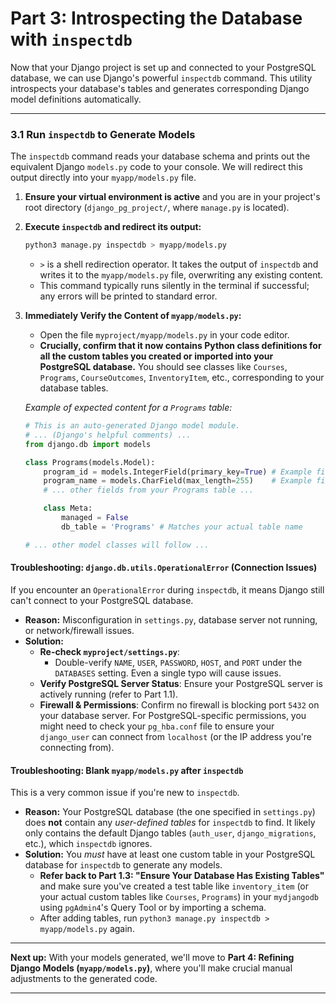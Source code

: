 # Part 3: Introspecting the Database with `inspectdb`

Now that your Django project is set up and connected to your PostgreSQL database, we can use Django's powerful `inspectdb` command. This utility introspects your database's tables and generates corresponding Django model definitions automatically.

-----

### 3.1 Run `inspectdb` to Generate Models

The `inspectdb` command reads your database schema and prints out the equivalent Django `models.py` code to your console. We will redirect this output directly into your `myapp/models.py` file.

1.  **Ensure your virtual environment is active** and you are in your project's root directory (`django_pg_project/`, where `manage.py` is located).

2.  **Execute `inspectdb` and redirect its output:**

    ```bash
    python3 manage.py inspectdb > myapp/models.py
    ```

      * `>` is a shell redirection operator. It takes the output of `inspectdb` and writes it to the `myapp/models.py` file, overwriting any existing content.
      * This command typically runs silently in the terminal if successful; any errors will be printed to standard error.

3.  **Immediately Verify the Content of `myapp/models.py`:**

      * Open the file `myproject/myapp/models.py` in your code editor.
      * **Crucially, confirm that it now contains Python class definitions for all the custom tables you created or imported into your PostgreSQL database.** You should see classes like `Courses`, `Programs`, `CourseOutcomes`, `InventoryItem`, etc., corresponding to your database tables.

    *Example of expected content for a `Programs` table:*

    ```python
    # This is an auto-generated Django model module.
    # ... (Django's helpful comments) ...
    from django.db import models

    class Programs(models.Model):
        program_id = models.IntegerField(primary_key=True) # Example field
        program_name = models.CharField(max_length=255)    # Example field
        # ... other fields from your Programs table ...

        class Meta:
            managed = False
            db_table = 'Programs' # Matches your actual table name

    # ... other model classes will follow ...
    ```

#### **Troubleshooting: `django.db.utils.OperationalError` (Connection Issues)**

If you encounter an `OperationalError` during `inspectdb`, it means Django still can't connect to your PostgreSQL database.

  * **Reason:** Misconfiguration in `settings.py`, database server not running, or network/firewall issues.
  * **Solution:**
      * **Re-check `myproject/settings.py`**:
          * Double-verify `NAME`, `USER`, `PASSWORD`, `HOST`, and `PORT` under the `DATABASES` setting. Even a single typo will cause issues.
      * **Verify PostgreSQL Server Status**: Ensure your PostgreSQL server is actively running (refer to Part 1.1).
      * **Firewall & Permissions**: Confirm no firewall is blocking port `5432` on your database server. For PostgreSQL-specific permissions, you might need to check your `pg_hba.conf` file to ensure your `django_user` can connect from `localhost` (or the IP address you're connecting from).

#### **Troubleshooting: Blank `myapp/models.py` after `inspectdb`**

This is a very common issue if you're new to `inspectdb`.

  * **Reason:** Your PostgreSQL database (the one specified in `settings.py`) does **not** contain any *user-defined tables* for `inspectdb` to find. It likely only contains the default Django tables (`auth_user`, `django_migrations`, etc.), which `inspectdb` ignores.
  * **Solution:** You *must* have at least one custom table in your PostgreSQL database for `inspectdb` to generate any models.
      * **Refer back to Part 1.3: "Ensure Your Database Has Existing Tables"** and make sure you've created a test table like `inventory_item` (or your actual custom tables like `Courses`, `Programs`) in your `mydjangodb` using `pgAdmin4`'s Query Tool or by importing a schema.
      * After adding tables, run `python3 manage.py inspectdb > myapp/models.py` again.

-----

**Next up:** With your models generated, we'll move to **Part 4: Refining Django Models (`myapp/models.py`)**, where you'll make crucial manual adjustments to the generated code.

-----
